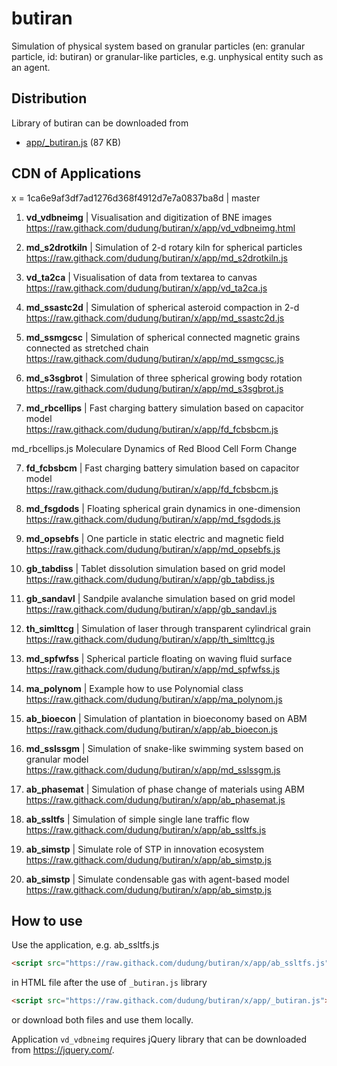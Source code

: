 # butiran
Simulation of physical system based on granular particles (en: granular particle, id: butiran) or granular-like particles, e.g. unphysical entity such as an agent.


## Distribution

Library of butiran can be downloaded from

* [app/_butiran.js](https://github.com/dudung/butiran/blob/master/app/_butiran.js) (87 KB)


## CDN of Applications

x = 1ca6e9af3df7ad1276d368f4912d7e7a0837ba8d | master

1. **vd_vdbneimg** | Visualisation and digitization of BNE images \
https://raw.githack.com/dudung/butiran/x/app/vd_vdbneimg.html

2. **md_s2drotkiln** | Simulation of 2-d rotary kiln for spherical particles \
https://raw.githack.com/dudung/butiran/x/app/md_s2drotkiln.js

3. **vd_ta2ca** | Visualisation of data from textarea to canvas \
https://raw.githack.com/dudung/butiran/x/app/vd_ta2ca.js

4. **md_ssastc2d** | Simulation of spherical asteroid compaction in 2-d \
https://raw.githack.com/dudung/butiran/x/app/md_ssastc2d.js

5. **md_ssmgcsc** | Simulation of spherical connected magnetic grains connected as stretched chain \
https://raw.githack.com/dudung/butiran/x/app/md_ssmgcsc.js

6. **md_s3sgbrot** | Simulation of three spherical growing body rotation \
https://raw.githack.com/dudung/butiran/x/app/md_s3sgbrot.js

7. **md_rbcellips** | Fast charging battery simulation based on capacitor model \
https://raw.githack.com/dudung/butiran/x/app/fd_fcbsbcm.js

md_rbcellips.js
	Moleculare Dynamics of Red Blood Cell Form Change

7. **fd_fcbsbcm** | Fast charging battery simulation based on capacitor model \
https://raw.githack.com/dudung/butiran/x/app/fd_fcbsbcm.js

8. **md_fsgdods** | Floating spherical grain dynamics in one-dimension \
https://raw.githack.com/dudung/butiran/x/app/md_fsgdods.js

9. **md_opsebfs** | One particle in static electric and magnetic field \
https://raw.githack.com/dudung/butiran/x/app/md_opsebfs.js

10. **gb_tabdiss** | Tablet dissolution simulation based on grid model \
https://raw.githack.com/dudung/butiran/x/app/gb_tabdiss.js

11. **gb_sandavl** | Sandpile avalanche simulation based on grid model \
https://raw.githack.com/dudung/butiran/x/app/gb_sandavl.js

12. **th_simlttcg** | Simulation of laser through transparent cylindrical grain \
https://raw.githack.com/dudung/butiran/x/app/th_simlttcg.js

13. **md_spfwfss** | Spherical particle floating on waving fluid surface \
https://raw.githack.com/dudung/butiran/x/app/md_spfwfss.js

14. **ma_polynom** | Example how to use Polynomial class \
https://raw.githack.com/dudung/butiran/x/app/ma_polynom.js

15. **ab_bioecon** | Simulation of plantation in bioeconomy based on ABM \
https://raw.githack.com/dudung/butiran/x/app/ab_bioecon.js

16. **md_sslssgm** | Simulation of snake-like swimming system based on granular model \
https://raw.githack.com/dudung/butiran/x/app/md_sslssgm.js

17. **ab_phasemat** | Simulation of phase change of materials using ABM \
https://raw.githack.com/dudung/butiran/x/app/ab_phasemat.js

18. **ab_ssltfs** | Simulation of simple single lane traffic flow \
https://raw.githack.com/dudung/butiran/x/app/ab_ssltfs.js

19. **ab_simstp** | Simulate role of STP in innovation ecosystem \
https://raw.githack.com/dudung/butiran/x/app/ab_simstp.js

20. **ab_simstp** | Simulate condensable gas with agent-based model \
https://raw.githack.com/dudung/butiran/x/app/ab_simstp.js


## How to use

Use the application, e.g. ab_ssltfs.js

```html
<script src="https://raw.githack.com/dudung/butiran/x/app/ab_ssltfs.js"></script>
```

in HTML file after the use of `_butiran.js` library

```html
<script src="https://raw.githack.com/dudung/butiran/x/app/_butiran.js"></script>
```

or download both files and use them locally.

Application `vd_vdbneimg` requires jQuery library that can be downloaded from https://jquery.com/.
